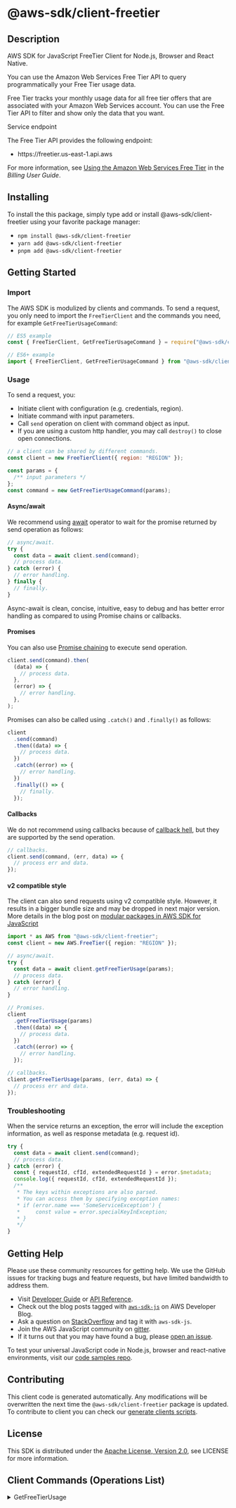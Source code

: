 <!-- generated file, do not edit directly -->

# @aws-sdk/client-freetier

## Description

AWS SDK for JavaScript FreeTier Client for Node.js, Browser and React Native.

<p>You can use the Amazon Web Services Free Tier API to query programmatically your Free Tier usage data.</p>
<p>Free Tier tracks your monthly usage data for all free tier offers that are associated with your
Amazon Web Services account. You can use the Free Tier API to filter and show only the data that you want.</p>
<p>Service endpoint</p>
<p>The Free Tier API provides the following endpoint:</p>
<ul>
<li>
<p>https://freetier.us-east-1.api.aws</p>
</li>
</ul>
<p>For more information, see <a href="https://docs.aws.amazon.com/awsaccountbilling/latest/aboutv2/billing-free-tier.html">Using the Amazon Web Services Free Tier</a> in the <i>Billing User Guide</i>.</p>

## Installing

To install the this package, simply type add or install @aws-sdk/client-freetier
using your favorite package manager:

- `npm install @aws-sdk/client-freetier`
- `yarn add @aws-sdk/client-freetier`
- `pnpm add @aws-sdk/client-freetier`

## Getting Started

### Import

The AWS SDK is modulized by clients and commands.
To send a request, you only need to import the `FreeTierClient` and
the commands you need, for example `GetFreeTierUsageCommand`:

```js
// ES5 example
const { FreeTierClient, GetFreeTierUsageCommand } = require("@aws-sdk/client-freetier");
```

```ts
// ES6+ example
import { FreeTierClient, GetFreeTierUsageCommand } from "@aws-sdk/client-freetier";
```

### Usage

To send a request, you:

- Initiate client with configuration (e.g. credentials, region).
- Initiate command with input parameters.
- Call `send` operation on client with command object as input.
- If you are using a custom http handler, you may call `destroy()` to close open connections.

```js
// a client can be shared by different commands.
const client = new FreeTierClient({ region: "REGION" });

const params = {
  /** input parameters */
};
const command = new GetFreeTierUsageCommand(params);
```

#### Async/await

We recommend using [await](https://developer.mozilla.org/en-US/docs/Web/JavaScript/Reference/Operators/await)
operator to wait for the promise returned by send operation as follows:

```js
// async/await.
try {
  const data = await client.send(command);
  // process data.
} catch (error) {
  // error handling.
} finally {
  // finally.
}
```

Async-await is clean, concise, intuitive, easy to debug and has better error handling
as compared to using Promise chains or callbacks.

#### Promises

You can also use [Promise chaining](https://developer.mozilla.org/en-US/docs/Web/JavaScript/Guide/Using_promises#chaining)
to execute send operation.

```js
client.send(command).then(
  (data) => {
    // process data.
  },
  (error) => {
    // error handling.
  },
);
```

Promises can also be called using `.catch()` and `.finally()` as follows:

```js
client
  .send(command)
  .then((data) => {
    // process data.
  })
  .catch((error) => {
    // error handling.
  })
  .finally(() => {
    // finally.
  });
```

#### Callbacks

We do not recommend using callbacks because of [callback hell](http://callbackhell.com/),
but they are supported by the send operation.

```js
// callbacks.
client.send(command, (err, data) => {
  // process err and data.
});
```

#### v2 compatible style

The client can also send requests using v2 compatible style.
However, it results in a bigger bundle size and may be dropped in next major version. More details in the blog post
on [modular packages in AWS SDK for JavaScript](https://aws.amazon.com/blogs/developer/modular-packages-in-aws-sdk-for-javascript/)

```ts
import * as AWS from "@aws-sdk/client-freetier";
const client = new AWS.FreeTier({ region: "REGION" });

// async/await.
try {
  const data = await client.getFreeTierUsage(params);
  // process data.
} catch (error) {
  // error handling.
}

// Promises.
client
  .getFreeTierUsage(params)
  .then((data) => {
    // process data.
  })
  .catch((error) => {
    // error handling.
  });

// callbacks.
client.getFreeTierUsage(params, (err, data) => {
  // process err and data.
});
```

### Troubleshooting

When the service returns an exception, the error will include the exception information,
as well as response metadata (e.g. request id).

```js
try {
  const data = await client.send(command);
  // process data.
} catch (error) {
  const { requestId, cfId, extendedRequestId } = error.$metadata;
  console.log({ requestId, cfId, extendedRequestId });
  /**
   * The keys within exceptions are also parsed.
   * You can access them by specifying exception names:
   * if (error.name === 'SomeServiceException') {
   *     const value = error.specialKeyInException;
   * }
   */
}
```

## Getting Help

Please use these community resources for getting help.
We use the GitHub issues for tracking bugs and feature requests, but have limited bandwidth to address them.

- Visit [Developer Guide](https://docs.aws.amazon.com/sdk-for-javascript/v3/developer-guide/welcome.html)
  or [API Reference](https://docs.aws.amazon.com/AWSJavaScriptSDK/v3/latest/index.html).
- Check out the blog posts tagged with [`aws-sdk-js`](https://aws.amazon.com/blogs/developer/tag/aws-sdk-js/)
  on AWS Developer Blog.
- Ask a question on [StackOverflow](https://stackoverflow.com/questions/tagged/aws-sdk-js) and tag it with `aws-sdk-js`.
- Join the AWS JavaScript community on [gitter](https://gitter.im/aws/aws-sdk-js-v3).
- If it turns out that you may have found a bug, please [open an issue](https://github.com/aws/aws-sdk-js-v3/issues/new/choose).

To test your universal JavaScript code in Node.js, browser and react-native environments,
visit our [code samples repo](https://github.com/aws-samples/aws-sdk-js-tests).

## Contributing

This client code is generated automatically. Any modifications will be overwritten the next time the `@aws-sdk/client-freetier` package is updated.
To contribute to client you can check our [generate clients scripts](https://github.com/aws/aws-sdk-js-v3/tree/main/scripts/generate-clients).

## License

This SDK is distributed under the
[Apache License, Version 2.0](http://www.apache.org/licenses/LICENSE-2.0),
see LICENSE for more information.

## Client Commands (Operations List)

<details>
<summary>
GetFreeTierUsage
</summary>

[Command API Reference](https://docs.aws.amazon.com/AWSJavaScriptSDK/v3/latest/client/freetier/command/GetFreeTierUsageCommand/) / [Input](https://docs.aws.amazon.com/AWSJavaScriptSDK/v3/latest/Package/-aws-sdk-client-freetier/Interface/GetFreeTierUsageCommandInput/) / [Output](https://docs.aws.amazon.com/AWSJavaScriptSDK/v3/latest/Package/-aws-sdk-client-freetier/Interface/GetFreeTierUsageCommandOutput/)

</details>
